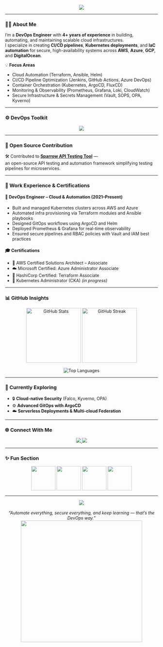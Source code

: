 <!-- Animated Typing SVG Banner -->
<p align="center">
  <img src="https://readme-typing-svg.herokuapp.com?font=Fira+Code&weight=500&size=25&pause=1000&color=00C2FF&center=true&vCenter=true&width=800&lines=👋+Hi%2C+I'm+Pratik+Shinde!;🚀+DevOps+Engineer+%7C+Kubernetes+%7C+Terraform+%7C+AWS+%7C+Azure;💡+Automating+Everything+from+Code+to+Cloud!">
</p>

---

### 👨‍💻 About Me

I’m a **DevOps Engineer** with **4+ years of experience** in building, automating, and maintaining scalable cloud infrastructures.  
I specialize in creating **CI/CD pipelines**, **Kubernetes deployments**, and **IaC automation** for secure, high-availability systems across **AWS**, **Azure**, **GCP**, and **DigitalOcean**.

💡 **Focus Areas**
- Cloud Automation (Terraform, Ansible, Helm)
- CI/CD Pipeline Optimization (Jenkins, GitHub Actions, Azure DevOps)
- Container Orchestration (Kubernetes, ArgoCD, FluxCD)
- Monitoring & Observability (Prometheus, Grafana, Loki, CloudWatch)
- Secure Infrastructure & Secrets Management (Vault, SOPS, OPA, Kyverno)

---

### ⚙️ DevOps Toolkit

<p align="center">
  <img src="https://skillicons.dev/icons?i=aws,azure,gcp,linux,docker,kubernetes,terraform,ansible,jenkins,githubactions,python,bash,nginx,grafana,prometheus" />
</p>

---

### 🧩 Open Source Contribution

🛠️ Contributed to **[Sparrow API Testing Tool](https://github.com/sparrowapp-dev)** —  
an open-source API testing and automation framework simplifying testing pipelines for microservices.

---

### 💼 Work Experience & Certifications

#### 🔹 DevOps Engineer – Cloud & Automation (2021–Present)
- Built and managed Kubernetes clusters across AWS and Azure  
- Automated infra provisioning via Terraform modules and Ansible playbooks  
- Designed GitOps workflows using ArgoCD and Helm  
- Deployed Prometheus & Grafana for real-time observability  
- Ensured secure pipelines and RBAC policies with Vault and IAM best practices  

#### 🎓 Certifications
- 🏅 AWS Certified Solutions Architect – Associate  
- ☁️ Microsoft Certified: Azure Administrator Associate  
- 📜 HashiCorp Certified: Terraform Associate  
- 🐧 Kubernetes Administrator (CKA) *(in progress)*  

---

### 📊 GitHub Insights

<p align="center">
  <img height="180em" src="https://github-readme-stats.vercel.app/api?username=pratikshinde590&show_icons=true&theme=tokyonight&hide_border=true" alt="GitHub Stats"/>
  <img height="180em" src="https://github-readme-streak-stats.herokuapp.com/?user=pratikshinde590&theme=tokyonight&hide_border=true" alt="GitHub Streak"/>
</p>

<p align="center">
  <img src="https://github-readme-stats.vercel.app/api/top-langs/?username=pratikshinde590&layout=compact&theme=tokyonight&hide_border=true" alt="Top Languages"/>
</p>

---

### 🧠 Currently Exploring
- 🔒 **Cloud-native Security** (Falco, Kyverno, OPA)
- ⚙️ **Advanced GitOps with ArgoCD**
- ☁️ **Serverless Deployments & Multi-cloud Federation**

---

### 🌐 Connect With Me

<p align="center">
  <a href="https://www.linkedin.com/in/pratik-shinde-09b840193/" target="_blank">
    <img src="https://img.shields.io/badge/LinkedIn-Pratik%20Shinde-blue?style=for-the-badge&logo=linkedin"/>
  </a>
  <a href="https://github.com/pratikshinde590" target="_blank">
    <img src="https://img.shields.io/badge/GitHub-Pratik%20Shinde-black?style=for-the-badge&logo=github"/>
  </a>
</p>

---

### ✨ Fun Section

<p align="center">
  <img src="https://media.giphy.com/media/L8K62iTDkzGX6/giphy.gif" width="80">
  <img src="https://media.giphy.com/media/coxQHKASG60HrHtvkt/giphy.gif" width="80">
  <img src="https://media.giphy.com/media/du3J3cXyzhj75IOgvA/giphy.gif" width="80">
  <img src="https://media.giphy.com/media/Y4ak9Ki2GZCbJxAnJD/giphy.gif" width="80">
</p>

---

<p align="center">
  <img src="https://komarev.com/ghpvc/?username=pratikshinde590&label=Profile%20Views&color=blueviolet&style=flat-square"/>
  <br><br>
  <i>“Automate everything, secure everything, and keep learning — that’s the DevOps way.”</i>
  <br>
  <img src="https://github.com/pratikshinde590/pratikshinde590/blob/main/assets/line.gif" width="400"/>
</p>
